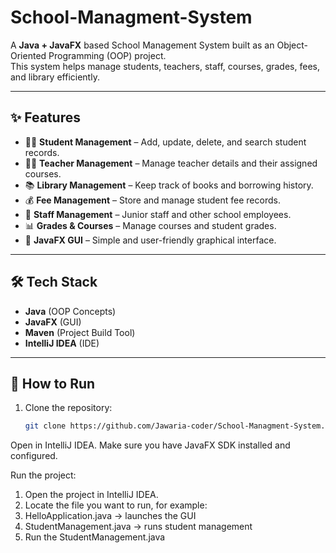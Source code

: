 # School-Managment-System

A **Java + JavaFX** based School Management System built as an Object-Oriented Programming (OOP) project.  
This system helps manage students, teachers, staff, courses, grades, fees, and library efficiently.

---

## ✨ Features

- 👨‍🎓 **Student Management** – Add, update, delete, and search student records.  
- 👩‍🏫 **Teacher Management** – Manage teacher details and their assigned courses.  
- 📚 **Library Management** – Keep track of books and borrowing history.  
- 💰 **Fee Management** – Store and manage student fee records.  
- 🏢 **Staff Management** – Junior staff and other school employees.  
- 📊 **Grades & Courses** – Manage courses and student grades.  
- 🎨 **JavaFX GUI** – Simple and user-friendly graphical interface.

---

## 🛠️ Tech Stack

- **Java** (OOP Concepts)
- **JavaFX** (GUI)
- **Maven** (Project Build Tool)
- **IntelliJ IDEA** (IDE)

---

## 🚀 How to Run

1. Clone the repository:
   ```bash
   git clone https://github.com/Jawaria-coder/School-Managment-System.git
Open in IntelliJ IDEA.
Make sure you have JavaFX SDK installed and configured.

Run the project:
1. Open the project in IntelliJ IDEA.
2. Locate the file you want to run, for example:
3. HelloApplication.java → launches the GUI
4. StudentManagement.java → runs student management
5. Run the StudentManagement.java 
